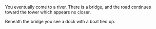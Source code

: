 
You eventually come to a river. There is a bridge, and the road
continues toward the tower which appears no closer.

Beneath the bridge you see a dock with a boat tied up.  

